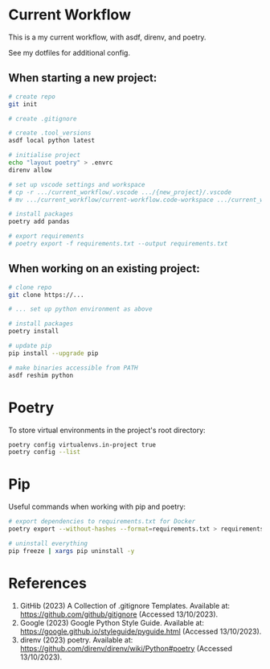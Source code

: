 # Current Workflow
This is a my current workflow, with asdf, direnv, and poetry.

See my dotfiles for additional config.


## When starting a new project:
```zsh
# create repo
git init

# create .gitignore

# create .tool_versions
asdf local python latest

# initialise project
echo "layout poetry" > .envrc
direnv allow

# set up vscode settings and workspace
# cp -r .../current_workflow/.vscode .../{new_project}/.vscode
# mv .../current_workflow/current-workflow.code-workspace .../current_workflow/{new-project}.code-workspace

# install packages
poetry add pandas

# export requirements
# poetry export -f requirements.txt --output requirements.txt
```

## When working on an existing project:
```zsh
# clone repo
git clone https://...

# ... set up python environment as above

# install packages
poetry install

# update pip
pip install --upgrade pip

# make binaries accessible from PATH
asdf reshim python
```


# Poetry
To store virtual environments in the project's root directory:

```zsh
poetry config virtualenvs.in-project true
poetry config --list
```

# Pip
Useful commands when working with pip and poetry:

```zsh
# export dependencies to requirements.txt for Docker
poetry export --without-hashes --format=requirements.txt > requirements.txt

# uninstall everything
pip freeze | xargs pip uninstall -y
```


# References
1. GitHib (2023) A Collection of .gitignore Templates. Available at: https://github.com/github/gitignore (Accessed 13/10/2023).
2. Google (2023) Google Python Style Guide. Available at: https://google.github.io/styleguide/pyguide.html (Accessed 13/10/2023).
3. direnv (2023) poetry. Available at: https://github.com/direnv/direnv/wiki/Python#poetry (Accessed 13/10/2023).
